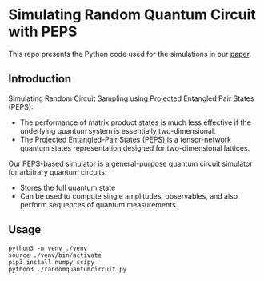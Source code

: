 # Simulating Random Quantum Circuit with PEPS

This repo presents the Python code used for the simulations in our [paper](1905.08394.pdf).

## Introduction

Simulating Random Circuit Sampling using Projected Entangled Pair States (PEPS):

* The performance of matrix product states is much less effective if the underlying quantum system is essentially two-dimensional.
* The Projected Entangled-Pair States (PEPS) is a tensor-network quantum states representation designed for two-dimensional lattices.

Our PEPS-based simulator is a general-purpose quantum circuit simulator for arbitrary quantum circuits:

* Stores the full quantum state
* Can be used to compute single amplitudes, observables, and also perform sequences of quantum measurements.

## Usage

```
python3 -m venv ./venv
source ./venv/bin/activate
pip3 install numpy scipy
python3 ./randomquantumcircuit.py
```

